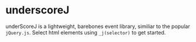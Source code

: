 # underscoreJ

underScoreJ is a lightweight, barebones event library, similiar to the popular `jQuery.js`.  Select html elements using `_j(selector)` to get started.

